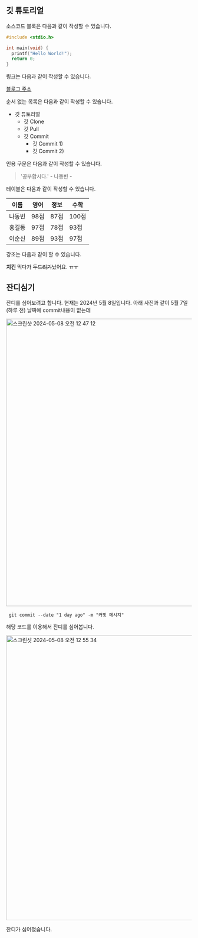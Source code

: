 
## 깃 튜토리얼

소스코드 블록은 다음과 같이 작성할 수 있습니다.

```c
#include <stdio.h>

int main(void) {
  printf("Hello World!");
  return 0;
}
```

링크는 다음과 같이 작성할 수 있습니다.

[블로그 주소](https://blog.naver.com/programse)

순서 없는 목록은 다음과 같이 작성할 수 있습니다.

* 깃 튜토리얼
    * 깃 Clone
    * 깃 Pull
    * 깃 Commit
        * 깃 Commit 1)
        * 깃 Commit 2)

인용 구문은 다음과 같이 작성할 수 있습니다.

> '공부합시다.' - 나동빈 -

테이블은 다음과 같이 작성할 수 있습니다.

이름|영어|정보|수학
---|---|---|---|
나동빈|98점|87점|100점|
홍길동|97점|78점|93점|
이순신|89점|93점|97점|

강조는 다음과 같이 할 수 있습니다.

**치킨** 먹다가 ~~두드리기~~났어요. ㅠㅠ



## 잔디심기
잔디를 심어보려고 합니다. 현재는 2024년 5월 8일입니다. 아래 사진과 같이 5월 7일(하루 전) 날짜에 commit내용이 없는데

<img width="777" alt="스크린샷 2024-05-08 오전 12 47 12" src="https://github.com/Yangdaehan/git/assets/68599095/0c222dc8-41ca-49a9-90cf-87313840f674">

```
 git commit --date "1 day ago" -m "커밋 메시지"
```

해당 코드를 이용해서 잔디를 심어봅니다.

<img width="770" alt="스크린샷 2024-05-08 오전 12 55 34" src="https://github.com/Yangdaehan/git/assets/68599095/258a2655-b1e7-414d-bd5a-455be1f912d7">

잔디가 심어졌습니다.

































